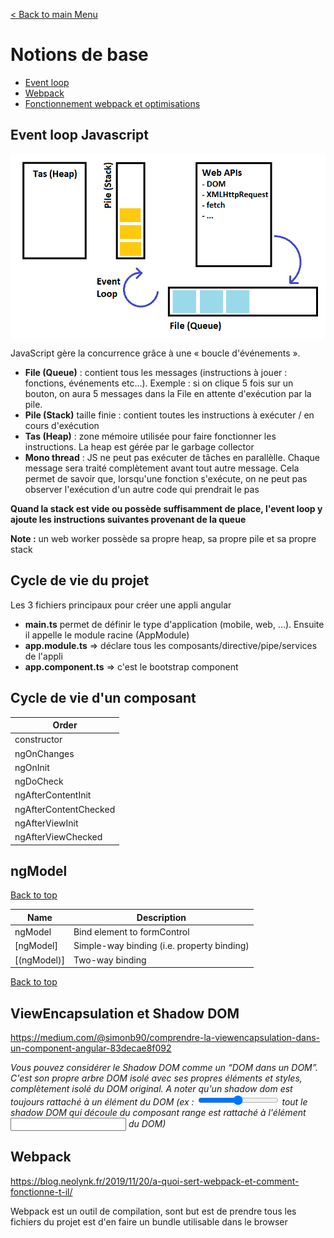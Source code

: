 [< Back to main Menu](https://github.com/gsoulie/angular-resources/blob/master/ng-sheet.md)    

# Notions de base   

* [Event loop](#event-loop-javascript)     
* [Webpack](#webpack)      
* [Fonctionnement webpack et optimisations](https://christianlydemann.com/the-complete-guide-to-angular-load-time-optimization/)     

## Event loop Javascript

<img src="https://github.com/gsoulie/angular-resources/blob/master/js.png" align="center" width="600">

JavaScript gère la concurrence grâce à une « boucle d'événements ».

- **File (Queue)** : contient tous les messages (instructions à jouer : fonctions, événements etc...). Exemple : si on clique 5 fois sur un bouton, on aura 5 messages dans la File en attente d'exécution par la pile.    
- **Pile (Stack)** taille finie : contient toutes les instructions à exécuter / en cours d'exécution    
- **Tas (Heap)** : zone mémoire utilisée pour faire fonctionner les instructions. La heap est gérée par le garbage collector      
- **Mono thread** : JS ne peut pas exécuter de tâches en parallèlle. Chaque message sera traité complètement avant tout autre message. Cela permet de savoir que, lorsqu'une fonction s'exécute, on ne peut pas observer l'exécution d'un autre code qui prendrait le pas      

**Quand la stack est vide ou possède suffisamment de place, l'event loop y ajoute les instructions suivantes provenant de la queue**

**Note :** un web worker possède sa propre heap, sa propre pile et sa propre stack

## Cycle de vie du projet

Les 3 fichiers principaux pour créer une appli angular

- **main.ts** permet de définir le type d'application (mobile, web, ...). Ensuite il appelle le module racine (AppModule)      
- **app.module.ts** => déclare tous les composants/directive/pipe/services de l'appli      
- **app.component.ts** => c'est le bootstrap component      

## Cycle de vie d'un composant

| Order   |
|----------|
|constructor|
|ngOnChanges|
|ngOnInit|
|ngDoCheck|
|ngAfterContentInit|
|ngAfterContentChecked|
|ngAfterViewInit|
|ngAfterViewChecked|

## ngModel
[Back to top](#notions-de-base)   

| Name | Description |
| --- | --- |
| ngModel | Bind element to formControl | 
| [ngModel] | Simple-way binding (i.e. property binding) | 
| [(ngModel)] | Two-way binding | 

[Back to top](#notions-de-base)

## ViewEncapsulation et Shadow DOM

https://medium.com/@simonb90/comprendre-la-viewencapsulation-dans-un-component-angular-83decae8f092      

*Vous pouvez considérer le Shadow DOM comme un “DOM dans un DOM”. C'est son propre arbre DOM isolé avec ses propres éléments et styles, complètement isolé du DOM original. A noter qu'un shadow dom est toujours rattaché à un élément du DOM (ex : <input type="range"> tout le shadow DOM qui découle du composant range est rattaché à l'élément <input> du DOM)*


## Webpack

https://blog.neolynk.fr/2019/11/20/a-quoi-sert-webpack-et-comment-fonctionne-t-il/

Webpack est un outil de compilation, sont but est de prendre tous les fichiers du projet est d'en faire un bundle utilisable dans le browser


